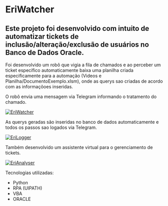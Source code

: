 # EriWatcher

## Este projeto foi desenvolvido com intuito de automatizar tickets de inclusão/alteração/exclusão de usuários no Banco de Dados Oracle.  

Foi desenvolvido um robô que vigia a fila de chamados e ao perceber um ticket específico automaticamente baixa uma planilha criada especificamente para a automação (Videos e Planilha/DocumentoExemplo.xlsm), onde as querys sao criadas de acordo com as informaçõoes inseridas.

O robô envia uma mensagem via Telegram informando o tratamento do chamado.

[![EriWatcher](http://img.youtube.com/vi/uUxGFBJANvc/0.jpg)](http://www.youtube.com/watch?v=uUxGFBJANvc "EriWatcher")

As querys geradas são inseridas no banco de dados automaticamente e todos os passos sao logados via Telegram.

[![EriLogger](http://img.youtube.com/vi/GJ2sm3r6_RY/0.jpg)](http://www.youtube.com/watch?v=GJ2sm3r6_RY "EriLogger")

Também desenvolvido um assistente virtual para o gerenciamento de tickets.

[![EriAnalyser](http://img.youtube.com/vi/-FPISTia8pE/0.jpg)](http://www.youtube.com/watch?v=-FPISTia8pE "EriAnalyser")


Tecnologias utilizadas:

  * Python
  * RPA (UIPATH)
  * VBA
  * ORACLE
